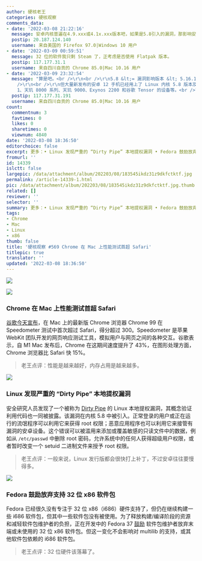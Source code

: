 ```yaml
---
author: 硬核老王
categories: 硬核观察
comments_data:
- date: '2022-03-08 21:22:16'
  message: 安卓内核普遍在4.9.xxx或4.1x.xxx版本吧，如果是5.8引入的漏洞，那影响安卓的范围会比较小吧
  postip: 20.187.124.140
  username: 来自美国的 Firefox 97.0|Windows 10 用户
- date: '2022-03-09 00:59:51'
  message: 32 位的软件我只剩 Steam 了，正考虑是否使用 Flatpak 版本。
  postip: 117.177.31.1
  username: 来自四川自贡的 Chrome 85.0|Mac 10.16 用户
- date: '2022-03-09 23:32:54'
  message: "算是吧。<br />\r\n<br />\r\n5.8 &lt;= 漏洞影响版本 &lt; 5.16.11 / 5.15.25 / 5.10.102。<br
    />\r\n<br />\r\n但大量新发布的安卓 12 手机已经用上了 Linux 内核 5.8 版本及以上，因此这些设备将受到影响，包括搭载骁龙 8 Gen
    1、天玑 8000 系列、天玑 9000、Exynos 2200 和谷歌 Tensor 的设备等。<br />\r\n<br />\r\n消息来源：ithome.com/0/606/910.htm"
  postip: 117.177.31.191
  username: 来自四川自贡的 Chrome 85.0|Mac 10.16 用户
count:
  commentnum: 3
  favtimes: 0
  likes: 0
  sharetimes: 0
  viewnum: 4840
date: '2022-03-08 18:36:50'
editorchoice: false
excerpt: 更多：• Linux 发现严重的 “Dirty Pipe” 本地提权漏洞 • Fedora 鼓励放弃支持 32 位 x86 软件包
fromurl: ''
id: 14339
islctt: false
largepic: /data/attachment/album/202203/08/183545ikdz31z9dkfctktf.jpg
permalink: /article-14339-1.html
pic: /data/attachment/album/202203/08/183545ikdz31z9dkfctktf.jpg.thumb.jpg
related: []
reviewer: ''
selector: ''
summary: 更多：• Linux 发现严重的 “Dirty Pipe” 本地提权漏洞 • Fedora 鼓励放弃支持 32 位 x86 软件包
tags:
- Chrome
- Mac
- Linux
- x86
thumb: false
title: '硬核观察 #569 Chrome 在 Mac 上性能测试首超 Safari'
titlepic: true
translator: ''
updated: '2022-03-08 18:36:50'
---
```


![](/data/attachment/album/202203/08/183545ikdz31z9dkfctktf.jpg)


![](/data/attachment/album/202203/08/183555zzrwv6mfc6go729z.jpg)


### Chrome 在 Mac 上性能测试首超 Safari


[谷歌今天宣布](https://www.macrumors.com/2022/03/07/chrome-faster-safari-speedometer-benchmark/)，在 Mac 上的最新版 Chrome 浏览器 Chrome 99 在 Speedometer 测试中首次超过 Safari，得分超过 300。Speedometer 是苹果 WebKit 团队开发的网页响应测试工具，模拟用户与网页之间的各种交互。谷歌表示，自 M1 Mac 发布后，Chrome 在这期间速度提升了 43%，在图形处理方面，Chrome 浏览器比 Safari 快 15%。



> 
> 老王点评：性能是越来越好，内存占用是越来越多。
> 
> 
> 


![](/data/attachment/album/202203/08/183606cd3fsj5alaedje55.jpg)


### Linux 发现严重的 “Dirty Pipe” 本地提权漏洞


安全研究人员发现了一个被称为 [Dirty Pipe](https://dirtypipe.cm4all.com/) 的 Linux 本地提权漏洞，其概念验证利用代码也一同被披露。该漏洞在内核 5.8 中被引入。正常登录的用户或正在运行的流氓程序可以利用它来获得 root 权限；恶意应用程序也可以利用它来接管有漏洞的安卓设备。这个错误可以被滥用来添加或覆盖敏感的只读文件中的数据，例如从 `/etc/passwd` 中删除 root 密码，允许系统中的任何人获得超级用户权限，或者暂时改变一个 setuid 二进制文件来授予 root 权限。



> 
> 老王点评：一般来说，Linux 发行版都会很快打上补丁，不过安卓往往要慢得多。
> 
> 
> 


![](/data/attachment/album/202203/08/183626fk33m7cxa4iw4mmf.jpg)


### Fedora 鼓励放弃支持 32 位 x86 软件包


Fedora 已经很久没有专注于 32 位 x86（i686）硬件支持了，但仍在继续构建一些 i686 软件包，但其中一些软件包没有被使用。为了释放构建/编译阶段的资源和减轻软件包维护者的负担，正在开发中的 Fedora 37 [鼓励](https://www.phoronix.com/scan.php?page=news_item&px=Fedora-37-Stop-Unused-i686-Pkgs) 软件包维护者放弃末端或未使用的 32 位 x86 软件包。但这一变化不会影响对 multilib 的支持，或其他软件包依赖的 i686 软件包。



> 
> 老王点评：32 位硬件该落幕了。
> 
> 
>
